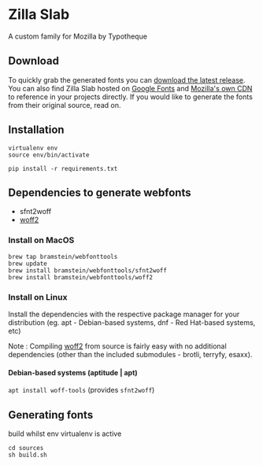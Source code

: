 # Zilla Slab

A custom family for Mozilla by Typotheque

## Download

To quickly grab the generated fonts you can [download the latest release](https://github.com/mozilla/zilla-slab/releases/latest). You can also find Zilla Slab hosted on [Google Fonts](https://fonts.google.com/specimen/Zilla+Slab) and [Mozilla's own CDN](https://code.cdn.mozilla.net/fonts/zilla-slab.css) to reference in your projects directly. If you would like to generate the fonts from their original source, read on.

## Installation

```
virtualenv env
source env/bin/activate

pip install -r requirements.txt
```

## Dependencies to generate webfonts
* sfnt2woff
* [woff2](@google/woff2)

### Install on MacOS
```
brew tap bramstein/webfonttools
brew update
brew install bramstein/webfonttools/sfnt2woff
brew install bramstein/webfonttools/woff2

```
### Install on Linux
Install the dependencies with the respective package manager for your distribution (eg. apt - Debian-based systems, dnf - Red Hat-based systems, etc)

Note : Compiling [woff2](@google/woff2) from source is fairly easy with no additional dependencies (other than the included submodules - brotli, terryfy, esaxx).
#### Debian-based systems (aptitude | apt)
`apt install woff-tools` (provides `sfnt2woff`)

## Generating fonts

build whilst env virtualenv is active
```
cd sources
sh build.sh
```

